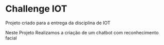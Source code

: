 # Challenge IOT
Projeto criado para a entrega da disciplina de IOT

Neste Projeto Realizamos a criação de um chatbot com reconhecimento facial
